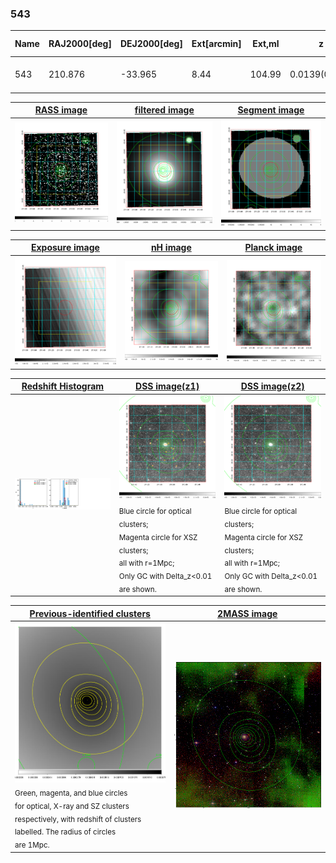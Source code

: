<div STYLE="page-break-after: always;"></div>

### 543

|Name|RAJ2000[deg]|DEJ2000[deg] |Ext[arcmin]| Ext,ml | z | z_src| C|GC(XSZ,Delta_z<0.01)| GC(OPT,Delta_z<0.01)|GC| R_sig[arcmin] | R500[arcmin] | R500[Mpc]| CRsig[c/s] | CR500[c/s] |L500[1E44 erg/s]|F500[1E-12 erg/s/cm^2]| M500[1E14 Msun]|Tx[keV]|Cnt_sig|Beta|Rc[arcmin]|Comment|Alias|
|---|---|---|---|---|---|------|---|--------|---------|----------|---|---|---|---|---|---|---|---|---|---|---|---|---|---|
|543| 210.876| -33.965| 8.44| 104.99| 0.0139(0.005)| z1, z_xsz| B| MCXC| A, N| A, MCXC, N| 46.045| 34.877| 0.594| 1.382(0.177)| 1.330(0.171)| 0.085(0.007)| 19.687(1.684)| 0.60(0.03)| 1.58(0.04)| 274.1| 0.508(-0.006+0.012)| 7.215(-0.405+0.541)| -| k565|

|[RASS image](../image/543/543_img.pdf)|[filtered image](../image/543/543_fil.pdf)|[Segment image](../image/543/543_seg.pdf)|
|-------------------|--------------------|-------------------|
| <img src="../image/543/543_img.png" width="300">  | <img src="../image/543/543_fil.png" width="300">   | <img src="../image/543/543_seg.png" width="300">  |

|[Exposure image](../image/543/543_mex.pdf)| [nH image](../image/543/543_nh.pdf)| [Planck image](../image/543/543_p.pdf)|
|-------------------|--------------------|-------------------|
|<img src="../image/543/543_mex.png" width="300">   | <img src="../image/543/543_nh.png" width="300">    | <img src="../image/543/543_p.png" width="300"> |

|[Redshift Histogram](../image/543/543_zg.pdf) | [DSS image(z1)](../image/543/543_dss_z1.pdf)      |  [DSS image(z2)](../image/543/543_dss_z2.pdf)    |
|-------------------|--------------------|-------------------|
|<img src="../image/543/543_zg.png" width="300"> |<img src="../image/543/543_dss_z1.png" width="300"> <sub><br>Blue circle for optical clusters; <br>Magenta circle for XSZ clusters; <br>all with r=1Mpc; <br>Only GC with Delta_z<0.01 are shown. </sub>| <img src="../image/543/543_dss_z2.png" width="300"><sub><br>Blue circle for optical clusters; <br>Magenta circle for XSZ clusters; <br>all with r=1Mpc; <br>Only GC with Delta_z<0.01 are shown. </sub> |

|[Previous-identified clusters](../image/543/543_gc.pdf) | [2MASS image](../image/543/543_2mass.pdf)      |
|-------------------|-------------------|
|<img src=../image/543/543_gc.png width="300"> <br><sub>Green, magenta, and blue circles <br>for optical, X-ray and SZ clusters <br>respectively, with redshift of clusters <br>labelled. The radius of circles <br>are 1Mpc.</sub>|<img src="../image/543/543_2mass.png" width="300">  |




